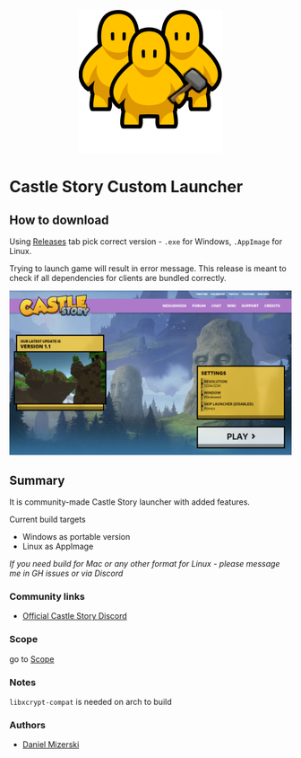 <p align="center">
  <img src="docs/modding_community.png?raw=true" />
</p>

# Castle Story Custom Launcher

## How to download

Using [Releases](https://github.com/Danielduel/castle-story-custom-launcher/releases) tab
pick correct version - `.exe` for Windows, `.AppImage` for Linux.

Trying to launch game will result in error message.
This release is meant to check if all dependencies for clients are bundled correctly.

![Screenshot of 0.0.1](docs/ss.png?raw=true "Screenshot")

## Summary

It is community-made Castle Story launcher with added features.

Current build targets

* Windows as portable version
* Linux as AppImage

*If you need build for Mac or any other format for Linux - please message me in GH issues or via Discord*

### Community links

* [Official Castle Story Discord](https://discord.gg/castlestory)

### Scope

go to [Scope](SCOPE.md)

### Notes

`libxcrypt-compat` is needed on arch to build

### Authors

* [Daniel Mizerski](https://github.com/Danielduel)
